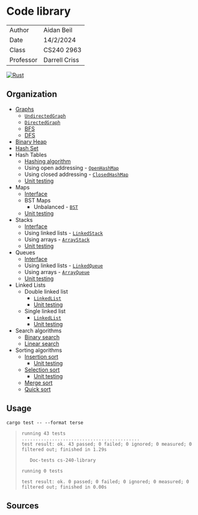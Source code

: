 # Code library 

| | |
|-|-|
| Author | Aidan Beil |
| Date | 14/2/2024 |
| Class | CS240 2963 |
| Professor | Darrell Criss |

[![Rust](https://github.com/thefireflyer/cs-240-library/actions/workflows/rust.yml/badge.svg)](https://github.com/thefireflyer/cs-240-library/actions/workflows/rust.yml)

## Organization

- [Graphs](src/data_structures/graphs/mod.rs)
    - [`UndirectedGraph`](src/data_structures/graphs/undirected_graph.rs)
    - [`DirectedGraph`](src/data_structures/graphs/directed_graph.rs)
    - [BFS](src/data_structures/graphs/mod.rs)
    - [DFS](src/data_structures/graphs/mod.rs)
- [Binary Heap](src/data_structures/binary_heap.rs)
- [Hash Set](src/data_structures/sets/hashset.rs)
- Hash Tables
    - [Hashing algorithm](combined/Hasher.cs)
    - Using open addressing - [`OpenHashMap`](combined/Tables/OpenHashTable.cs)
    - Using closed addressing - [`ClosedHashMap`](combined/Tables/ClosedHashTable.cs)
    - [Unit testing](combined/Tables/TestTable.cs)
- Maps
    - [Interface](combined/Maps/IMap.cs)
    - BST Maps
        - Unbalanced - [`BST`](combined/Maps/BSTs/BST.cs)
    - [Unit testing](combined/Maps/TestMaps.cs)
- Stacks
    - [Interface](combined/Stacks/IStack.cs)
    - Using linked lists - [`LinkedStack`](combined/Stacks/LinkedStack.cs)
    - Using arrays - [`ArrayStack`](combined/Stacks/ArrayStack.cs)
    - [Unit testing](combined/Stacks/TestStacks.cs)
- Queues
    - [Interface](combined/Queues/IQueue.cs)
    - Using linked lists - [`LinkedQueue`](combined/Queues/LinkedQueue.cs)
    - Using arrays - [`ArrayQueue`](combined/Queues/ArrayQueue.cs)
    - [Unit testing](combined/Queues/TestQueues.cs)
- Linked Lists
    - Double linked list
        - [`LinkedList`](combined/LinkedList/LinkedList.cs)
        - [Unit testing](combined/LinkedList/Test.cs)
    - Single linked list
        - [`LinkedList`](src/data_structures/linked_list/single_linked_list/solution.rs)
        - [Unit testing](src/data_structures/linked_list/single_linked_list/tests.rs)
- Search algorithms
    - [Binary search](src/algorithms/search/binary_search.rs)
    - [Linear search](src/algorithms/search/linear_search.rs)
- Sorting algorithms
    - [Insertion sort](src/algorithms/sort/insertion_sort/solution.rs)
        - [Unit testing](src/algorithms/sort/insertion_sort/tests.rs)
    - [Selection sort](src/algorithms/sort/selection_sort/solution.rs)
        - [Unit testing](src/algorithms/sort/selection_sort/tests.rs)
    - [Merge sort](src/algorithms/sort/merge_sort.rs)
    - [Quick sort](src/algorithms/sort/quick_sort.rs)

## Usage

```
cargo test -- --format terse
```

> ```
> running 43 tests
> ...........................................
> test result: ok. 43 passed; 0 failed; 0 ignored; 0 measured; 0 filtered out; finished in 1.29s
> 
>    Doc-tests cs-240-library
> 
> running 0 tests
> 
> test result: ok. 0 passed; 0 failed; 0 ignored; 0 measured; 0 filtered out; finished in 0.00s
> ```

## Sources

